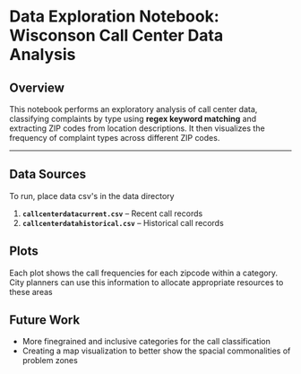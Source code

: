 # Data Exploration Notebook: Wisconson Call Center Data Analysis  

## Overview  
This notebook performs an exploratory analysis of call center data, classifying complaints by type using **regex keyword matching** and extracting ZIP codes from location descriptions. It then visualizes the frequency of complaint types across different ZIP codes.  

---

## **Data Sources**  
To run, place data csv's in the data directory
1. **`callcenterdatacurrent.csv`** – Recent call records  
2. **`callcenterdatahistorical.csv`** – Historical call records  

## **Plots**  
Each plot shows the call frequencies for each zipcode within a category. City planners can use this information to allocate appropriate resources to these areas

## **Future Work** 
- More finegrained and inclusive categories for the call classification
- Creating a map visualization to better show the spacial commonalities of problem zones
